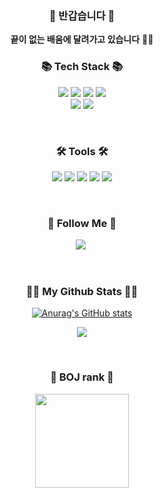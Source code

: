 
<h3 align="center">👋 반갑습니다 👋</h3>
<p align="center">
  <b>끝이 없는 배움에 달려가고 있습니다</b> 👩‍💻 <br>
</p>

<h3 align="center">📚 Tech Stack 📚</h3>
<p align="center">
<img src="https://img.shields.io/badge/HTML-E34F26?style=for-the-badge&logo=HTML5&logoColor=white">
<img src="https://img.shields.io/badge/CSS-1572B6?style=for-the-badge&logo=CSS3&logoColor=white">
<img src="https://img.shields.io/badge/JAVASCRIPT-F7DF1E?style=for-the-badge&logo=JavaScript&logoColor=white">
<img src="https://img.shields.io/badge/TYPESSCRIPT-3178C6?style=for-the-badge&logo=TypeScript&logoColor=white">
  <br>
  
<img src="https://img.shields.io/badge/REACT-61DAFB?style=for-the-badge&logo=React&logoColor=white">
  <img src="https://img.shields.io/badge/NEXT.JS-000000?style=for-the-badge&logo=Next.js&logoColor=white">

</p>
<br>

<h3 align="center">🛠 Tools 🛠</h3>
<p align="center">
<img src="https://img.shields.io/badge/git-F05032?style=for-the-badge&logo=git&logoColor=white">
<img src="https://img.shields.io/badge/Notion-000000?style=for-the-badge&logo=NOTION&logoColor=white">
<img src="https://img.shields.io/badge/SLACK-4A154B?style=for-the-badge&logo=SLACK&logoColor=white">
<img src="https://img.shields.io/badge/JIRA-0052CC?style=for-the-badge&logo=JIRA&logoColor=white">
<img src="https://img.shields.io/badge/figma-F24E1E?style=for-the-badge&logo=figma&logoColor=white">
</p>

<br>

<h3 align="center">🌈 Follow Me 🌈</h3>
<p align="center">
  <a href="https://velog.io/@bwj0509"><img src="https://img.shields.io/badge/velog-20C997?style=for-the-badge&logo=velog&logoColor=white"></a>&nbsp

</p>
<br>
<h3 align="center">👩‍💻 My Github Stats 👩‍💻</h3>
<div align="center">
 
[![Anurag's GitHub stats](https://github-readme-stats.vercel.app/api?username=bwj0509)](https://github.com/anuraghazra/github-readme-stats)
</div>
<p align="center">
  <a href="https://github.com/bwj0509"><img src="https://hits.seeyoufarm.com/api/count/incr/badge.svg?url=https%3A%2F%2Fgithub.com%2Fhyeinisfree&count_bg=%2341B883&title_bg=%23CDC2C2&icon=github.svg&icon_color=%23E7E7E7&title=hits&edge_flat=false"/></a>
</p>
<br>
<h3 align="center">🐤 BOJ rank 🐤</h3>
<p align = "center">
  <img height="150em" src="http://mazassumnida.wtf/api/v2/generate_badge?boj=bwj59"/>
</p>
